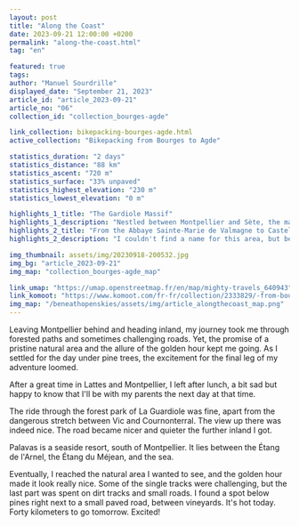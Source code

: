 ```yaml
---
layout: post
title: "Along the Coast"
date: 2023-09-21 12:00:00 +0200
permalink: "along-the-coast.html"
tag: "en"

featured: true
tags:
author: "Manuel Sourdrille"
displayed_date: "September 21, 2023"
article_id: "article_2023-09-21"
article_no: "06"
collection_id: "collection_bourges-agde"

link_collection: bikepacking-bourges-agde.html
active_collection: "Bikepacking from Bourges to Agde"

statistics_duration: "2 days"
statistics_distance: "88 km"
statistics_ascent: "720 m"
statistics_surface: "33% unpaved"
statistics_highest_elevation: "230 m"
statistics_lowest_elevation: "0 m"

highlights_1_title: "The Gardiole Massif"
highlights_1_description: "Nestled between Montpellier and Sète, the massif overlooks the Mediterranean Sea, offering delightful tracks with rewarding vistas."
highlights_2_title: "From the Abbaye Sainte-Marie de Valmagne to Castelnau-de-Guers"
highlights_2_description: "I couldn't find a name for this area, but between the two locations, you'll discover fantastic dirt paths, mountain bike tracks, and winding paved roads set amidst a picturesque landscape of vineyards, pine trees, and meadows."

img_thumbnail: assets/img/20230918-200532.jpg
img_bg: "article_2023-09-21"
img_map: "collection_bourges-agde_map"

link_umap: "https://umap.openstreetmap.fr/en/map/mighty-travels_640943"
link_komoot: "https://www.komoot.com/fr-fr/collection/2333829/-from-bourges-to-agde"
img_map: "/beneathopenskies/assets/img/article_alongthecoast_map.png"
---
```


Leaving Montpellier behind and heading inland, my journey took me through forested paths and sometimes challenging roads. Yet, the promise of a pristine natural area and the allure of the golden hour kept me going. As I settled for the day under pine trees, the excitement for the final leg of my adventure loomed.

After a great time in Lattes and Montpellier, I left after lunch, a bit sad but happy to know that I'll be with my parents the next day at that time.

The ride through the forest park of La Guardiole was fine, apart from the dangerous stretch between Vic and Cournonterral. The view up there was indeed nice. The road became nicer and quieter the further inland I got.

Palavas is a seaside resort, south of Montpellier. It lies between the Étang de l'Arnel, the Étang du Méjean, and the sea.

Eventually, I reached the natural area I wanted to see, and the golden hour made it look really nice. Some of the single tracks were challenging, but the last part was spent on dirt tracks and small roads. I found a spot below pines right next to a small paved road, between vineyards. It's hot today. Forty kilometers to go tomorrow. Excited!
